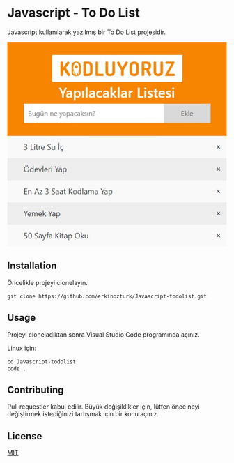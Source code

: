 # Javascript - To Do List
Javascript kullanılarak yazılmış bir To Do List projesidir. 

![](img/Javascript-todolist.jpeg)

## Installation
Öncelikle projeyi clonelayın.
```
git clone https://github.com/erkinozturk/Javascript-todolist.git
```

## Usage
Projeyi cloneladıktan sonra Visual Studio Code programında açınız.

Linux için:

```
cd Javascript-todolist
code .
```

## Contributing
Pull requestler kabul edilir. Büyük değişiklikler için, lütfen önce neyi değiştirmek istediğinizi tartışmak için bir konu açınız.

## License
[MIT](https://choosealicense.com/)